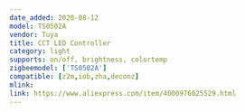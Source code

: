 ```yaml
---
date_added: 2020-08-12
model: TS0502A
vendor: Tuya
title: CCT LED Controller 
category: light
supports: on/off, brightness, colortemp
zigbeemodel: ['TS0502A']
compatible: [z2m,iob,zha,deconz]
mlink: 
link: https://www.aliexpress.com/item/4000976025529.html
---
```

